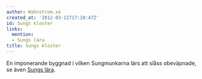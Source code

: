 ```yaml
---
author: Wahnstrom.se
created_at: '2012-03-11T17:18:47Z'
id: Sungs kloster
links:
  mention:
  - Sungs lära
title: Sungs kloster
---
```


En imponerande byggnad i vilken Sungmunkarna lärs att slåss obeväpnade, se även [Sungs lära].

  [Sungs lära]: Sungs_lära